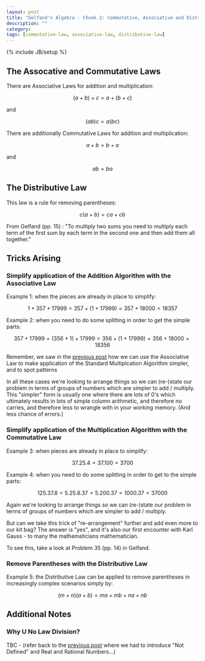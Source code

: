 ```yaml
---
layout: post
title: "Gelfand's Algebra - Chunk 2: Commutative, Associative and Distributive Laws"
description: ""
category: 
tags: [commutative-law, associative-law, distributive-law]
---
```

{% include JB/setup %}

## The Assocative and Commutative Laws
There are Associative Laws for addition and multiplication:

$$(a + b) + c = a + (b + c)$$
    
and 

$$(ab)c = a(bc)$$

There are additionally Commutative Laws for addition and multiplication:

$$a + b = b + a$$

and

$$ab = ba$$

## The Distributive Law
This law is a rule for removing parentheses:  

$$c(a + b) = ca + cb$$

From Gelfand (pp. 15) : "To multiply two sums you need to multiply each term of the first sum by each term in the second one and then add them all together."

## Tricks Arising

### Simplify application of the Addition Algorithm with the Associative Law

Example 1: when the pieces are already in place to simplify: 

$$1 + 357 + 17999 = 357 + (1 + 17999) = 357 + 18000 = 18357$$

Example 2: when you need to do some splitting in order to get the simple parts: 

$$357 + 17999 = (356 + 1) + 17999 = 356 + (1 + 17999) = 356 + 18000 = 18356$$

Remember, we saw in the [previous post]() how we can use the Associative Law to make application of the Standard Multiplcation Algorithm simpler, and to spot patterns 

In all these cases we're looking to arrange things so we can (re-)state our problem in terms of groups of numbers which are simpler to add / multiply. This "simpler" form is usually one where there are lots of $0$'s which ultimately results in lots of simple column arithmetic, and therefore no carries, and therefore less to wrangle with in your working memory. (And less chance of errors.)

### Simplify application of the Multiplication Algorithm with the Commutative Law

Example 3: when pieces are already in place to simplify: 

$$37.25.4 = 37.100 = 3700$$

Example 4: when you need to do some splitting in order to get to the simple parts: 

$$125.37.8 = 5.25.8.37 = 5.200.37 = 1000.37 = 37000$$

Again we're looking to arrange things so we can (re-)state our problem in terms of groups of numbers which are simpler to add  / multiply.

But can we take this trick of "re-arrangement" further and add even more to our kit bag?  The answer is "yes", and it's also our first encounter with Karl Gauss - to many the mathematicians mathematician.

To see this, take a look at Problem 35 (pp. 14) in Gelfand.

### Remove Parentheses with the Distributive Law

Example 5: the Distributive Law can be applied to remove parentheses in increasingly complex scenarios simply by: 

$$(m+n)(a+b) = ma + mb + na + nb$$

## Additional Notes

### Why U No Law Division?
TBC - (refer back to the [previous post]() where we had to introduce "Not Defined" and Real and Rational Numbers...)
